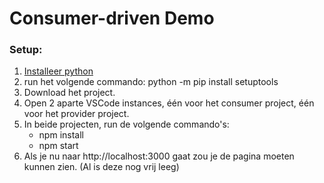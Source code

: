 # Consumer-driven Demo
### Setup:

1. [Installeer python](https://apps.microsoft.com/detail/9pnrbtzxmb4z?hl=en-us&gl=US)
2. run het volgende commando: python -m pip install setuptools
3. Download het project.
4. Open 2 aparte VSCode instances, één voor het consumer project, één voor het provider project. 
5. In beide projecten, run de volgende commando's: 
    - npm install
    - npm start
6. Als je nu naar http://localhost:3000 gaat zou je de pagina moeten kunnen zien. (Al is deze nog vrij leeg)
